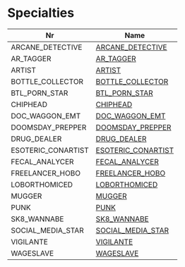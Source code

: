 

# Specialties



| Nr | Name | 
|  --  |  --  | 
| ARCANE_DETECTIVE | [ARCANE_DETECTIVE](List/ARCANE_DETECTIVE.md) | 
| AR_TAGGER | [AR_TAGGER](List/AR_TAGGER.md) | 
| ARTIST | [ARTIST](List/ARTIST.md) | 
| BOTTLE_COLLECTOR | [BOTTLE_COLLECTOR](List/BOTTLE_COLLECTOR.md) | 
| BTL_PORN_STAR | [BTL_PORN_STAR](List/BTL_PORN_STAR.md) | 
| CHIPHEAD | [CHIPHEAD](List/CHIPHEAD.md) | 
| DOC_WAGGON_EMT | [DOC_WAGGON_EMT](List/DOC_WAGGON_EMT.md) | 
| DOOMSDAY_PREPPER | [DOOMSDAY_PREPPER](List/DOOMSDAY_PREPPER.md) | 
| DRUG_DEALER | [DRUG_DEALER](List/DRUG_DEALER.md) | 
| ESOTERIC_CONARTIST | [ESOTERIC_CONARTIST](List/ESOTERIC_CONARTIST.md) | 
| FECAL_ANALYCER | [FECAL_ANALYCER](List/FECAL_ANALYCER.md) | 
| FREELANCER_HOBO | [FREELANCER_HOBO](List/FREELANCER_HOBO.md) | 
| LOBORTHOMICED | [LOBORTHOMICED](List/LOBORTHOMICED.md) | 
| MUGGER | [MUGGER](List/MUGGER.md) | 
| PUNK | [PUNK](List/PUNK.md) | 
| SK8_WANNABE | [SK8_WANNABE](List/SK8_WANNABE.md) | 
| SOCIAL_MEDIA_STAR | [SOCIAL_MEDIA_STAR](List/SOCIAL_MEDIA_STAR.md) | 
| VIGILANTE | [VIGILANTE](List/VIGILANTE.md) | 
| WAGESLAVE | [WAGESLAVE](List/WAGESLAVE.md) | 

